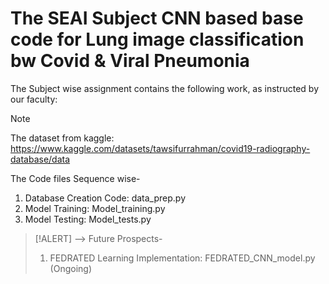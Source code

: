 # The SEAI Subject CNN based base code for Lung image classification bw Covid & Viral Pneumonia
The Subject wise assignment contains the following work, as instructed by our faculty:

> [!NOTE]
> The dataset from kaggle: https://www.kaggle.com/datasets/tawsifurrahman/covid19-radiography-database/data

The Code files Sequence wise-

1. Database Creation Code: data_prep.py
2. Model Training: Model_training.py
3. Model Testing: Model_tests.py

> [!ALERT]
> --> Future Prospects-
> 
> 1. FEDRATED Learning Implementation: FEDRATED_CNN_model.py (Ongoing)


